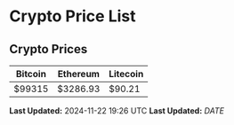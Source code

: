 # Crypto Price List

## Crypto Prices
| Bitcoin | Ethereum | Litecoin |
| ------- | -------- | -------- |
| $99315 | $3286.93 | $90.21 |
**Last Updated:** 2024-11-22 19:26 UTC
**Last Updated:** $DATE$
